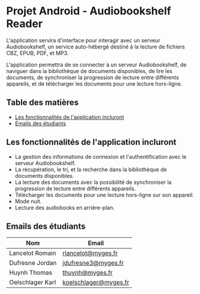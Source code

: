 <h1>Projet Android - Audiobookshelf Reader</h1>

L'application servira d'interface pour interagir avec un serveur Audiobookshelf, un service auto-hébergé destiné à la lecture de fichiers CBZ, EPUB, PDF, et MP3.

L'application permettra de se connecter à un serveur Audiobookshelf, de naviguer dans la bibliothèque de documents disponibles, de lire les documents, de synchroniser la progression de lecture entre différents appareils, et de télécharger les documents pour une lecture hors-ligne.

<h2>Table des matières</h2>

- [Les fonctionnalités de l'application incluront](#les-fonctionnalités-de-lapplication-incluront)
- [Emails des étudiants](#emails-des-étudiants)

## Les fonctionnalités de l'application incluront

- La gestion des informations de connexion et l'authentification avec le serveur Audiobookshelf.
- La récupération, le tri, et la recherche dans la bibliothèque de documents disponibles.
- La lecture des documents avec la possibilité de synchroniser la progression de lecture entre différents appareils.
- Télécharger les documents pour une lecture hors-ligne sur son appareil.
- Mode nuit.
- Lecture des audiobooks en arrière-plan.

## Emails des étudiants

| Nom              | Email                 |
|------------------|-----------------------|
| Lancelot Romain  | rlancelot@myges.fr    |
| Dufresne Jordan  | jdufresne3@myges.fr   |
| Huynh Thomas     | thuynh@myges.fr       |
| Oelschlager Karl | koelschlager@myges.fr |
